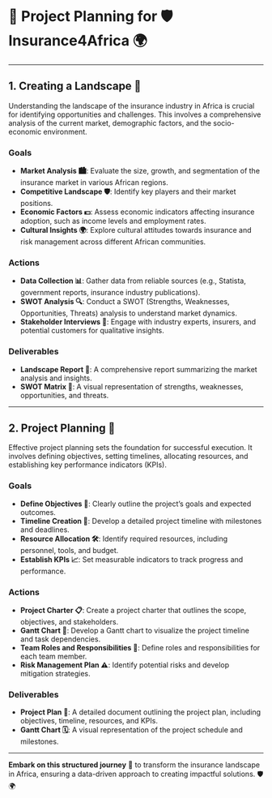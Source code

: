 # 📅 Project Planning for 🛡️ Insurance4Africa 🌍

---

## 1. Creating a Landscape 🌅

Understanding the landscape of the insurance industry in Africa is crucial for identifying opportunities and challenges. This involves a comprehensive analysis of the current market, demographic factors, and the socio-economic environment.

### **Goals**

- **Market Analysis 🏙️**: Evaluate the size, growth, and segmentation of the insurance market in various African regions.
- **Competitive Landscape 🛡️**: Identify key players and their market positions.
- **Economic Factors 💵**: Assess economic indicators affecting insurance adoption, such as income levels and employment rates.
- **Cultural Insights 🌍**: Explore cultural attitudes towards insurance and risk management across different African communities.

### **Actions**

- **Data Collection 📊**: Gather data from reliable sources (e.g., Statista, government reports, insurance industry publications).
- **SWOT Analysis 🔍**: Conduct a SWOT (Strengths, Weaknesses, Opportunities, Threats) analysis to understand market dynamics.
- **Stakeholder Interviews 🎤**: Engage with industry experts, insurers, and potential customers for qualitative insights.

### **Deliverables**

- **Landscape Report 📝**: A comprehensive report summarizing the market analysis and insights.
- **SWOT Matrix 📑**: A visual representation of strengths, weaknesses, opportunities, and threats.

---

## 2. Project Planning 📅

Effective project planning sets the foundation for successful execution. It involves defining objectives, setting timelines, allocating resources, and establishing key performance indicators (KPIs).

### **Goals**

- **Define Objectives 🎯**: Clearly outline the project’s goals and expected outcomes.
- **Timeline Creation 📆**: Develop a detailed project timeline with milestones and deadlines.
- **Resource Allocation 🛠️**: Identify required resources, including personnel, tools, and budget.
- **Establish KPIs 📈**: Set measurable indicators to track progress and performance.

### **Actions**

- **Project Charter 📋**: Create a project charter that outlines the scope, objectives, and stakeholders.
- **Gantt Chart 📅**: Develop a Gantt chart to visualize the project timeline and task dependencies.
- **Team Roles and Responsibilities 👥**: Define roles and responsibilities for each team member.
- **Risk Management Plan ⚠️**: Identify potential risks and develop mitigation strategies.

### **Deliverables**

- **Project Plan 📑**: A detailed document outlining the project plan, including objectives, timeline, resources, and KPIs.
- **Gantt Chart 🗓️**: A visual representation of the project schedule and milestones.

---

**Embark on this structured journey** 🚀 to transform the insurance landscape in Africa, ensuring a data-driven approach to creating impactful solutions. 🛡️🌍

